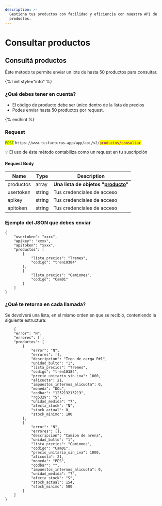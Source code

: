 ```yaml
---
description: >-
  Gestiona tus productos con facilidad y eficiencia con nuestra API de
  productos.
---
```


# Consultar productos

## Consultá productos

Éste método te permite enviar un lote de hasta 50 productos para consultar.

{% hint style="info" %}
### ¿Qué debes tener en cuenta?



* El código de producto debe ser único dentro de la lista de precios
* Podes enviar hasta 50 productos por request.


{% endhint %}

### Request

<mark style="color:green;">`POST`</mark> `https://www.tusfacturas.app/app/api/v2/`<mark style="color:purple;">`productos/consultar`</mark>

💡 El uso de éste método  contabiliza como un request en tu suscripción

#### Request Body

| Name      | Type   | Description                                                                                       |
| --------- | ------ | ------------------------------------------------------------------------------------------------- |
| productos | array  | **Una lista de objetos "**[**producto**](consultar-productos.md#estructura-de-cada-producto)**"** |
| usertoken | string | Tus credenciales de acceso                                                                        |
| apikey    | string | Tus credenciales de acceso                                                                        |
| apitoken  | string | Tus credenciales de acceso                                                                        |

### Ejemplo del JSON que debes enviar

```
{
    "usertoken": "xxxx",
    "apikey": "xxxx",
    "apitoken": "xxxx",
    "productos": [
        {
            "lista_precios": "Trenes",
            "codigo": "tren10384"
        },
        {
            "lista_precios": "Camiones",
            "codigo": "Cam01"
        }
    ]
}
```



### ¿Qué te retorna en cada llamada?

Se devolverá una lista, en el mismo orden en que se recibió, conteniendo la siguiente estructura:

```
    {
    "error": "N",
    "errores": [], 
    "productos": [
        {
            "error": "N",
            "errores": [],
            "descripcion": "Tren de carga P#1",
            "unidad_bulto": "1",
            "lista_precios": "Trenes",
            "codigo": "tren10384",
            "precio_unitario_sin_iva": 1000,
            "alicuota": 21,
            "impuestos_internos_alicuota": 0,
            "moneda": "DOL",
            "codbar": "123213213213",
            "rg5329": "S",
            "unidad_medida": "7",
            "afecta_stock": "N",
            "stock_actual": 0,
            "stock_minimo": 100
        },
        {
            "error": "N",
            "errores": [],
            "descripcion": "Camion de arena",
            "unidad_bulto": "1",
            "lista_precios": "Camiones",
            "codigo": "Cam01",
            "precio_unitario_sin_iva": 1000,
            "alicuota": 21,
            "moneda": "PES",
            "codbar": "",
            "impuestos_internos_alicuota": 0,
            "unidad_medida": "7",
            "afecta_stock": "S",
            "stock_actual": 154,
            "stock_minimo": 500
        }
    ]
}

```
